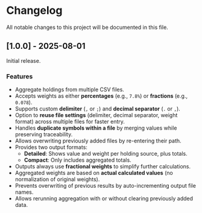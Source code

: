 ﻿# Changelog

All notable changes to this project will be documented in this file.

## [1.0.0] - 2025-08-01

Initial release.

### Features

- Aggregate holdings from multiple CSV files.
- Accepts weights as either **percentages** (e.g., `7.8%`) or **fractions** (e.g., `0.078`).
- Supports custom **delimiter** (`,` or `;`) and **decimal separator** (`.` or `,`).
- Option to **reuse file settings** (delimiter, decimal separator, weight format) across multiple files for faster entry.
- Handles **duplicate symbols within a file** by merging values while preserving traceability.
- Allows overwriting previously added files by re-entering their path.
- Provides two output formats:
    - **Detailed**: Shows value and weight per holding source, plus totals.
    - **Compact**: Only includes aggregated totals.
- Outputs always use **fractional weights** to simplify further calculations.
- Aggregated weights are based on **actual calculated values** (no normalization of original weights).
- Prevents overwriting of previous results by auto-incrementing output file names.
- Allows rerunning aggregation with or without clearing previously added data.
